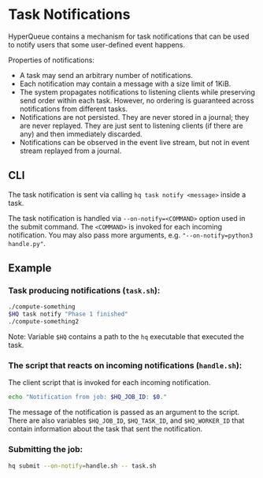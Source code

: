 # Task Notifications

HyperQueue contains a mechanism for task notifications that can be used to
notify users that some user-defined event happens.

Properties of notifications:

* A task may send an arbitrary number of notifications.
* Each notification may contain a message with a size limit of 1KiB.
* The system propagates notifications to listening clients while preserving send order within each task. However, no
  ordering is guaranteed across notifications from different tasks.
* Notifications are not persisted. They are never stored in a journal; they are never replayed.
  They are just sent to listening clients (if there are any) and then immediately discarded.
* Notifications can be observed in the event live stream, but not in event stream replayed from a journal.

## CLI

The task notification is sent via calling `hq task notify <message>` inside a task.

The task notification is handled via `--on-notify=<COMMAND>` option used in the submit command.
The `<COMMAND>` is invoked for each incoming notification. You may also pass more arguments, e.g.
`"--on-notify=python3 handle.py"`.

## Example

### Task producing notifications (`task.sh`):

```bash
./compute-something
$HQ task notify "Phase 1 finished"
./compute-something2
```

Note: Variable `$HQ` contains a path to the `hq` executable that executed the task.

### The script that reacts on incoming notifications (`handle.sh`):

The client script that is invoked for each incoming notification.

```bash
echo "Notification from job: $HQ_JOB_ID: $0."
```

The message of the notification is passed as an argument to the script.
There are also variables `$HQ_JOB_ID`, `$HQ_TASK_ID`, and `$HQ_WORKER_ID` that contain information
about the task that sent the notification.

### Submitting the job:

```bash
hq submit --on-notify=handle.sh -- task.sh
```

